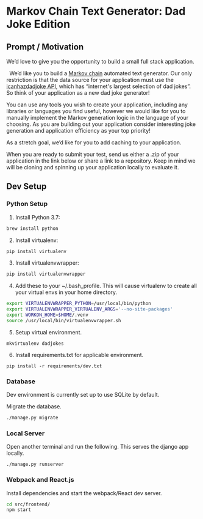 Markov Chain Text Generator: Dad Joke Edition
=============================================

Prompt / Motivation
------

We’d love to give you the opportunity to build a small full stack application.

  We’d like you to build a [Markov chain](https://en.wikipedia.org/wiki/Markov_chain) automated text generator. Our only restriction is that the data source for your application must use the [icanhazdadjoke API](https://icanhazdadjoke.com/api), which has “internet's largest selection of dad jokes”. So think of your application as a new dad joke generator!  

You can use any tools you wish to create your application, including any libraries or languages you find useful, however we would like for you to manually implement the Markov generation logic in the language of your choosing. As you are building out your application consider interesting joke generation and application efficiency as your top priority!

As a stretch goal, we’d like for you to add caching to your application.

When you are ready to submit your test, send us either a .zip of your application in the link below or share a link to a repository. Keep in mind we will be cloning and spinning up your application locally to evaluate it.
 
## Dev Setup
### Python Setup
1. Install Python 3.7:
```bash
brew install python
```
2. Install virtualenv:
```bash
pip install virtualenv
```
3. Install virtualenvwrapper:
```bash
pip install virtualenvwrapper
```
4. Add these to your ~/.bash_profile. This will cause virtualenv to create all your virtual envs in your home directory.
```bash
export VIRTUALENVWRAPPER_PYTHON=/usr/local/bin/python
export VIRTUALENVWRAPPER_VIRTUALENV_ARGS='--no-site-packages'
export WORKON_HOME=$HOME/.venv
source /usr/local/bin/virtualenvwrapper.sh
```
5. Setup virtual environment.
```
mkvirtualenv dadjokes
```
6. Install requirements.txt for applicable environment.
```
pip install -r requirements/dev.txt
```

### Database

Dev environment is currently set up to use SQLite by default.

Migrate the database.
```bash
./manage.py migrate
```

### Local Server
Open another terminal and run the following. This serves the django app locally.
```shell
./manage.py runserver
```

### Webpack and React.js 
Install dependencies and start the webpack/React dev server.
```bash
cd src/frontend/
npm start
```
